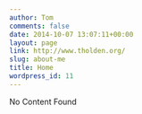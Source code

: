 ```yaml
---
author: Tom
comments: false
date: 2014-10-07 13:07:11+00:00
layout: page
link: http://www.tholden.org/
slug: about-me
title: Home
wordpress_id: 11
---
```


No Content Found

